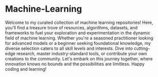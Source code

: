 # Machine-Learning
Welcome to my curated collection of machine learning repositories! Here, you'll find a treasure trove of resources, algorithms, datasets, and frameworks to fuel your exploration and experimentation in the dynamic field of machine learning. Whether you're a seasoned practitioner looking for advanced models or a beginner seeking foundational knowledge, my diverse selection caters to all skill levels and interests. Dive into cutting-edge research, master industry-standard tools, or contribute your own creations to the community. Let's embark on this journey together, where innovation knows no bounds and the possibilities are limitless. Happy coding and learning!
